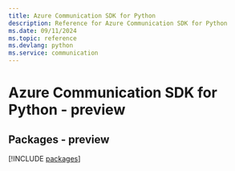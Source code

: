 ```yaml
---
title: Azure Communication SDK for Python
description: Reference for Azure Communication SDK for Python
ms.date: 09/11/2024
ms.topic: reference
ms.devlang: python
ms.service: communication
---
```

# Azure Communication SDK for Python - preview
## Packages - preview
[!INCLUDE [packages](communication-index.md)]